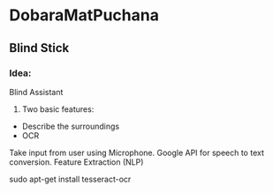 # DobaraMatPuchana

## Blind Stick

### Idea:
Blind Assistant
1. Two basic features:
- Describe the surroundings
- OCR

Take input from user using Microphone.
Google API for speech to text conversion.
Feature Extraction (NLP)


sudo apt-get install tesseract-ocr